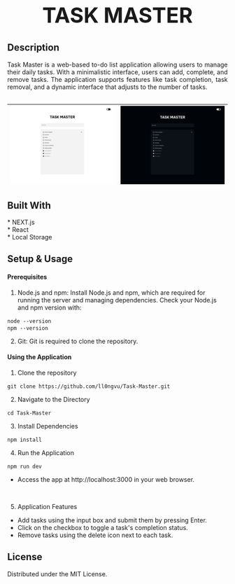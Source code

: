 <div style = 'text-align: center; font-size: 1.5rem'>
<h1>TASK MASTER</h1>
</div>

## Description

<div style='text-align: justify;'>
Task Master is a web-based to-do list application allowing users to manage their daily tasks. With a minimalistic interface, users can add, complete, and remove tasks. The application supports features like task completion, task removal, and a dynamic interface that adjusts to the number of tasks.
</div>

<br/>

<!--Screenshots-->

<div style='text-align: center;'>

|![](./task-master/public/tm-light.png)|![](./task-master/public/tm-dark.png)|
|:-:|:-:|


</div>

## Built With 

<div style='text-align:left'>
* NEXT.js
<br/>
* React
<br />
* Local Storage
</div>


## Setup & Usage

#### Prerequisites
1. Node.js and npm: Install Node.js and npm, which are required for running the server and managing dependencies. Check your Node.js and npm version with:

```
node --version
npm --version
```

2. Git: Git is required to clone the repository.

#### Using the Application

1. Clone the repository
```
git clone https://github.com/ll0ngvu/Task-Master.git
```

2. Navigate to the Directory
```
cd Task-Master
```

3. Install Dependencies
```
npm install
```

4. Run the Application
```
npm run dev
```
* Access the app at http://localhost:3000 in your web browser.

<br/>

5. Application Features
* Add tasks using the input box and submit them by pressing Enter.
* Click on the checkbox to toggle a task's completion status.
* Remove tasks using the delete icon next to each task.

## License
Distributed under the MIT License.